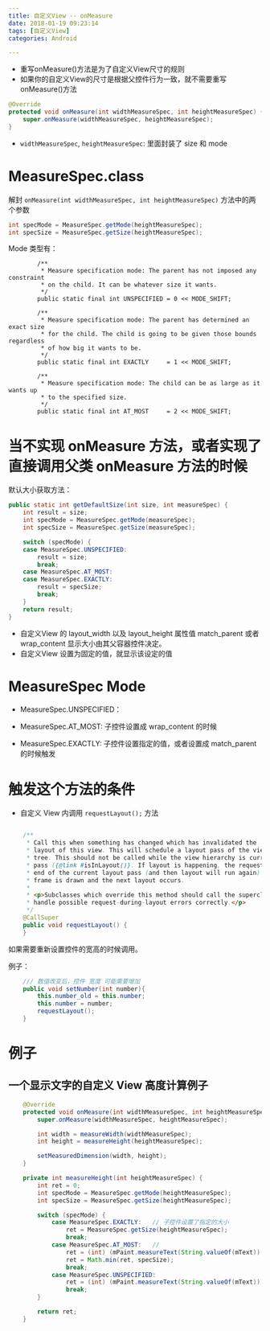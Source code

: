```yaml
---
title: 自定义View -- onMeasure
date: 2018-01-19 09:23:14
tags: [自定义View]
categories: Android

---
```


- 重写onMeasure()方法是为了自定义View尺寸的规则
- 如果你的自定义View的尺寸是根据父控件行为一致，就不需要重写onMeasure()方法

```java
@Override
protected void onMeasure(int widthMeasureSpec, int heightMeasureSpec) {
    super.onMeasure(widthMeasureSpec, heightMeasureSpec);
}
```

- `widthMeasureSpec`, `heightMeasureSpec`: 里面封装了 size 和 mode

<!--more-->

# MeasureSpec.class

解封 `onMeasure(int widthMeasureSpec, int heightMeasureSpec)` 方法中的两个参数

```java
int specMode = MeasureSpec.getMode(heightMeasureSpec);
int specSize = MeasureSpec.getSize(heightMeasureSpec);
```


Mode 类型有：

```
        /**
         * Measure specification mode: The parent has not imposed any constraint
         * on the child. It can be whatever size it wants.
         */
        public static final int UNSPECIFIED = 0 << MODE_SHIFT;

        /**
         * Measure specification mode: The parent has determined an exact size
         * for the child. The child is going to be given those bounds regardless
         * of how big it wants to be.
         */
        public static final int EXACTLY     = 1 << MODE_SHIFT;

        /**
         * Measure specification mode: The child can be as large as it wants up
         * to the specified size.
         */
        public static final int AT_MOST     = 2 << MODE_SHIFT;
```


# 当不实现 onMeasure 方法，或者实现了直接调用父类 onMeasure 方法的时候

默认大小获取方法：

```java
public static int getDefaultSize(int size, int measureSpec) {
    int result = size;
    int specMode = MeasureSpec.getMode(measureSpec);
    int specSize = MeasureSpec.getSize(measureSpec);

    switch (specMode) {
    case MeasureSpec.UNSPECIFIED:
        result = size;
        break;
    case MeasureSpec.AT_MOST:
    case MeasureSpec.EXACTLY:
        result = specSize;
        break;
    }
    return result;
}
```

- 自定义View 的 layout_width 以及 layout_height 属性值 match_parent 或者 wrap_content 显示大小由其父容器控件决定。
- 自定义View 设置为固定的值，就显示该设定的值

# MeasureSpec Mode

- MeasureSpec.UNSPECIFIED：

- MeasureSpec.AT_MOST: 子控件设置成 wrap_content 的时候

- MeasureSpec.EXACTLY: 子控件设置指定的值，或者设置成 match_parent 的时候触发

# 触发这个方法的条件

- 自定义 View 内调用 `requestLayout();` 方法

```java

    /**
     * Call this when something has changed which has invalidated the
     * layout of this view. This will schedule a layout pass of the view
     * tree. This should not be called while the view hierarchy is currently in a layout
     * pass ({@link #isInLayout()}. If layout is happening, the request may be honored at the
     * end of the current layout pass (and then layout will run again) or after the current
     * frame is drawn and the next layout occurs.
     *
     * <p>Subclasses which override this method should call the superclass method to
     * handle possible request-during-layout errors correctly.</p>
     */
    @CallSuper
    public void requestLayout() {
    }
```

如果需要重新设置控件的宽高的时候调用。


例子：

```java
    /// 数值改变后，控件 宽度 可能需要增加
    public void setNumber(int number){
        this.number_old = this.number;
        this.number = number;
        requestLayout();
    }
```



# 例子

## 一个显示文字的自定义 View 高度计算例子

```java
    @Override
    protected void onMeasure(int widthMeasureSpec, int heightMeasureSpec) {
        super.onMeasure(widthMeasureSpec, heightMeasureSpec);

        int width = measureWidth(widthMeasureSpec);
        int height = measureHeight(heightMeasureSpec);

        setMeasuredDimension(width, height);
    }

    private int measureHeight(int heightMeasureSpec) {
        int ret = 0;
        int specMode = MeasureSpec.getMode(heightMeasureSpec);
        int specSize = MeasureSpec.getSize(heightMeasureSpec);

        switch (specMode) {
            case MeasureSpec.EXACTLY:   // 子控件设置了指定的大小
                ret = MeasureSpec.getSize(heightMeasureSpec);
                break;
            case MeasureSpec.AT_MOST:   //
                ret = (int) (mPaint.measureText(String.valueOf(mText)) + getPaddingLeft() + getPaddingRight());
                ret = Math.min(ret, specSize);
                break;
            case MeasureSpec.UNSPECIFIED:
                ret = (int) (mPaint.measureText(String.valueOf(mText)) + getPaddingLeft() + getPaddingRight());
                break;
        }

        return ret;
    }
```



